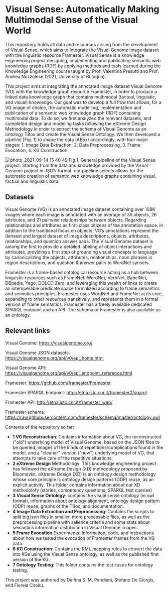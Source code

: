 # Visual Sense: Automatically Making Multimodal Sense of the Visual World

This repository holds all data and resources arising from the development of Visual Sense, which aims to integrate the Visual Genome image dataset with the linguistic resource Framester. Visual Sense is a knowledge engineering project designing, implementing and publicating semantic web knowledge graphs (RDF) by applying methods and tools learned during the Knowledge Engineering course taught by Prof. Valentina Presutti and Prof. Andrea Nuzzolese (2021, University of Bologna).

This project aims at integrating the annotated image dataset Visual Genome (VG) with the knowledge graph resource Framester, in order to produce a linked data knowledge graph that contains multimodal (factual, linguistic, and visual) knowledge. Our goal was to develop a full flow that allows, for a VG image of choice, the automatic modelling, implementation and publication of a semantic web knowledge graph (RDF) containing multimodal data. To do so, we first analyzed the relevant datasets, and completed design and modeling tasks following the eXtreme Design Methodology in order to extract the schema of Visual Genome as an ontology TBox and create the Visual Sense Ontology. We then developed a pipeline [Fig. 1] to shape the data (ABox) accordingly, with four major stages: 1. Image Data Extraction, 2. Data Preprocessing, 3. Frame Evocation, 4. KG Construction.


![photo_2021-09-14 15 40 49](https://user-images.githubusercontent.com/44606644/133268469-8b77821d-af7e-466c-88f7-ff9a221e3ada.jpeg)
Fig 1. General pipeline of the Visual Sense project. Starting from the data and knowledge provided by the Visual Genome project in JSON format, our pipeline selects allows for the automatic creation of semantic web knowledge graphs containing visual, factual and linguistic data.


## Datasets

Visual Genome (VG) is an annotated image dataset containing over 108K images where each image is annotated with an average of 35 objects, 26 attributes, and 21 pairwise relationships between objects. Regarding relationships and attributes as first-class citizens of the annotation space, in addition to the traditional focus on objects, VG’s annotations represent the densest and largest dataset of image descriptions, objects, attributes, relationships, and question answer pairs. The Visual Genome dataset is among the first to provide a detailed labeling of object interactions and attributes, providing a first step of grounding visual concepts to language by canonicalizing the objects, attributes, relationships, noun phrases in region descriptions, and question & answer pairs to WordNet synsets.

Framester is a frame-based ontological resource acting as a hub between linguistic resources such as FrameNet, WordNet, VerbNet, BabelNet, DBpedia, Yago, DOLCE-Zero, and leveraging this wealth of links to create an interoperable predicate space formalized according to frame semantics and semiotics principles. Framester uses WordNet and FrameNet at its core, expanding to other resources transitively, and represents them in a formal version of frame semantics. Framester has a freely available dedicated SPARQL endpoint and an API. The schema of Framester is also available as an ontology.

## Relevant links
Visual Genome: https://visualgenome.org/

Visual Genome JSON datasets: https://visualgenome.org/api/v0/api_home.html

Visual Genome API: https://visualgenome.org/api/v0/api_endpoint_reference.html

Framester: https://github.com/framester/Framester

Framester SPARQL Endpoint: http://etna.istc.cnr.it/framester2/sparql

Framester API: http://etna.istc.cnr.it/framester_web/

Framester schema: https://raw.githubusercontent.com/framester/schema/master/ontology.owl


Contents of the repository so far:
- **1 VG Reconstruction**: Contains information about VG, the reconstructed ("old") underlying model of Visual Genome, based on the JSON files to be queried, images of the kinds of repetitions/complications found in the model, and a "cleaner" version ("new") underlying model of VG, that attempts to take care of the repetitive situations.
- **2 eXtreme Design** Methodology: This knowledge engineering project has followed the eXtreme Design (XD) methodology proposed by Bloomqvist. eXtreme Design (XD) is an ontology design methodology whose core principle is ontology design patterns (ODP) reuse, as an explicit activity. This folder contains information about our XD methodolofy (stories, competency questions, SPARQL test queries)
- **3 Visual Sense Ontology**: contains the visual sense ontology (in owl format), information about ontology alignment, ontology design pattern (ODP) reuse, graphs of the TBox, and documentation.
- **4 Image Data Extraction and Preprocessing**: Contains the scripts to split big json files in smaller, more processable files, as well as the preprocessing pipeline with salience criteria and some stats about semantics information distribution in Visual Genome images.
- **5 Frame Evocation** Experiments: Information, code, and instructions about how we tested the evocation of Framester frames from the VG data.
- **6 KG Construction**: Contains the RML mapping rules to convert the data into KGs using the Visual Sense ontology, as well as the published first version of the KG.
- **7 Ontology Testing**: This folder contains the test cases for ontology testing.


This project was authored by Delfina S. M. Pandiani, Stefano De Giorgis, and Fiorela Ciroku.
